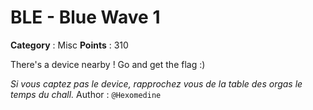 # BLE - Blue Wave 1

**Category** : Misc
**Points** : 310

There's a device nearby ! Go and get the flag :)

*Si vous captez pas le device, rapprochez vous de la table des orgas le temps du chall.*
Author : `@Hexomedine`




